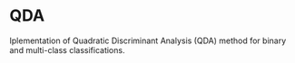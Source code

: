 QDA
===

Iplementation of Quadratic Discriminant Analysis (QDA) method for binary and multi-class classifications.
